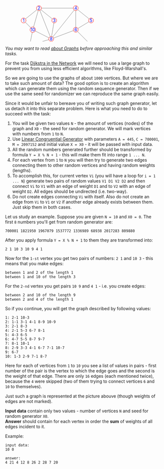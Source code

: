<div>
<svg xmlns="http://www.w3.org/2000/svg" version="1.1" width="600px" height="140px">
	<g transform="translate(50,0)">
		<g stroke="#777777" stroke-width="1" fill="none">
			<path d="M 10,50 L 60,10 180,10 230,50 180,80 180,10 100,110 110,50 60,10 100,110 40,80 60,10"/>
			<path d="M 10,50 L 40,80 30,130 100,110 180,80 230,130"/>
		</g>
		<g fill="white" stroke="red" stroke-width="1">
			<circle cx="60" cy="10" r="8"/>
			<circle cx="180" cy="10" r="8"/>
			<circle cx="10" cy="50" r="8"/>
			<circle cx="40" cy="80" r="9"/>
			<circle cx="110" cy="50" r="8"/>
			<circle cx="30" cy="130" r="8"/>
			<circle cx="100" cy="110" r="8"/>
			<circle cx="230" cy="130" r="8"/>
			<circle cx="180" cy="80" r="8"/>
			<circle cx="230" cy="50" r="8"/>
		</g>
		<g fill="blue" stroke="none" text-anchor="middle" transform="translate(0,5)">
			<text x="60" y="10">2</text>
			<text x="180" y="10">4</text>
			<text x="10" y="50">1</text>
			<text x="40" y="80">10</text>
			<text x="110" y="50">3</text>
			<text x="30" y="130">7</text>
			<text x="100" y="110">8</text>
			<text x="230" y="130">9</text>
			<text x="180" y="80">6</text>
			<text x="230" y="50">5</text>
		</g>
	</g>
</svg>
</div>

*You may want to read [about Graphs](../wiki/introducing-graphs) before approaching this and similar tasks.*

For the task [Dijkstra in the Network](./dijkstra-in-the-network) we will need to use a large graph to prevent you from
using less efficient algorithms, like Floyd-Warshall's.

So we are going to use the graphs of about `1000` vertices. But where we are to take such amount of data? The good
option is to create an algorithm which can generate them using the random sequence generator. Then if we use the same
seed for randomizer we can reproduce the same graph easily.

Since it would be unfair to bereave you of writing such graph generator, let us detach it into this separate problem.
Here is what you need to do to succeed with the task:

1. You will be given two values `N` - the amount of vertices (nodes) of the graph and `X0` - the seed for
    random generator. We will mark vertices with numbers from `1` to `N`.
2. Use [Linear Congruential Generator](./linear-congruential-generator) with parameters
    `A = 445`, `C = 700001`, `M = 2097152` and initial value `X = X0` - it will be passed with input data.
3. All the random numbers generated further should be transformed by formula `Y = X % N + 1` - this will make them
    fit into range `1 ... N`.
4. For each vertex from `1` to `N` you will then try to generate two edges connecting them to other random vertices and
    having random weights (lengths).
5. To accomplish this, for current vertex `Vi` (you will have a loop for `i = 1 ... N`) generate two pairs of random
    values `V1 D1 V2 D2` and then connect `Vi` to `V1` with an edge of weight `D1` and to `V2` with an edge of weight
	`D2`. All edges should be undirected (i.e. two-way).
6. Do not create edges connecting `Vi` with itself. Also do not create an edge from `Vi` to `V1` or `V2` if another
    edge already exists between them. Just skip them in both cases.

Let us study an example. Suppose you are given `N = 10` and `X0 = 0`. The first `8` numbers you'll get from random
generator are:

    700001 1821950 1967079 1537772 1336989 68938 2017283 809880

After you apply formula `Y = X % N + 1` to them they are transformed into:

	2 1 10 3 10 9 4 1

Now for the `1-st` vertex you get two pairs of numbers: `2 1` and `10 3` - this means that you make edges:

    between 1 and 2 of the length 1
	between 1 and 10 of the length 3

For the `2-nd` vertex you get pairs `10 9` and `4 1` - i.e. you create edges:

    between 2 and 10 of the length 9
	between 2 and 4 of the length 1

So if you continue, you will get the graph described by following values:

	1: 2-1 10-3
	2: 1-1 3-1 4-1 8-9 10-9
	3: 2-1 8-3
	4: 2-1 5-3 6-7 8-1
	5: 4-3 6-5
	6: 4-7 5-5 8-7 9-7
	7: 8-1 10-1
	8: 2-9 3-3 4-1 6-7 7-1 10-7
	9: 6-7
	10: 1-3 2-9 7-1 8-7

Here for each of vertices from `1` to `10` you see a list of values in pairs - first number of the pair is the vertex
to which the edge goes and the second is the weight of that edge. There are only `16` edges (each mentioned twice),
because the `4` were skipped (two of them trying to connect vertices `6` and `10` to themselves).

Just such a graph is represented at the picture abouve (though weights of edges are not marked).

**Input data** contain only two values - number of vertices `N` and seed for random generator `X0`.  
**Answer** should contain for each vertex in order the **sum** of weights of all edges incident to it.

Example:

    input data:
	10 0
	
	answer:
	4 21 4 12 8 26 2 28 7 20
